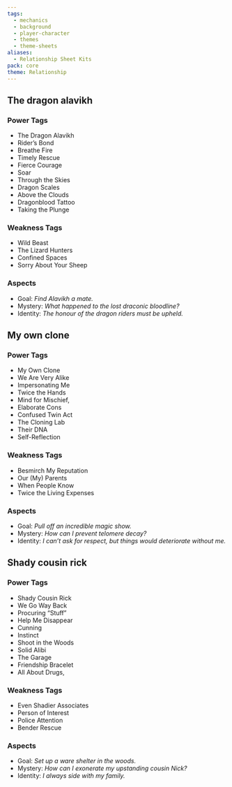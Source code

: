 ```yaml
---
tags:
  - mechanics
  - background
  - player-character
  - themes
  - theme-sheets
aliases:
  - Relationship Sheet Kits
pack: core
theme: Relationship
---
```



## The dragon alavikh
### Power Tags
- The Dragon Alavikh
- Rider’s Bond
- Breathe Fire
- Timely Rescue
- Fierce Courage
- Soar
- Through the Skies
- Dragon Scales
- Above the Clouds
- Dragonblood Tattoo
- Taking the Plunge

### Weakness Tags
- Wild Beast
- The Lizard Hunters
- Confined Spaces
- Sorry About Your Sheep

### Aspects
- Goal: *Find Alavikh a mate.*
- Mystery: *What happened to the lost draconic bloodline?*
- Identity: *The honour of the dragon riders must be upheld.*

## My own clone
### Power Tags
- My Own Clone
- We Are Very Alike
- Impersonating Me
- Twice the Hands
- Mind for Mischief,
- Elaborate Cons
- Confused Twin Act
- The Cloning Lab
- Their DNA
- Self-Reflection

### Weakness Tags
- Besmirch My Reputation
- Our (My) Parents
- When People Know
- Twice the Living Expenses

### Aspects
- Goal: *Pull off an incredible magic show.*
- Mystery: *How can I prevent telomere decay?*
- Identity: *I can’t ask for respect, but things would deteriorate without me.*

## Shady cousin rick
### Power Tags
- Shady Cousin Rick
- We Go Way Back
- Procuring “Stuff”
- Help Me Disappear
- Cunning
- Instinct
- Shoot in the Woods
- Solid Alibi
- The Garage
- Friendship Bracelet
- All About Drugs,

### Weakness Tags
- Even Shadier Associates
- Person of Interest
- Police Attention
- Bender Rescue

### Aspects
- Goal: *Set up a ware shelter in the woods.*
- Mystery: *How can I exonerate my upstanding cousin Nick?*
- Identity: *I always side with my family.*
